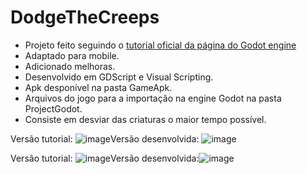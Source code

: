 # DodgeTheCreeps

* Projeto feito seguindo o [tutorial oficial da página do Godot engine](https://docs.godotengine.org/en/stable/getting_started/step_by_step/your_first_game.html)
* Adaptado para mobile.
* Adicionado melhoras.
* Desenvolvido em GDScript e Visual Scripting.
* Apk desponível na pasta GameApk.
* Arquivos do jogo para a importação na engine Godot na pasta ProjectGodot.
* Consiste em desviar das criaturas o maior tempo possível.

Versão tutorial: ![image](https://user-images.githubusercontent.com/81335163/119166395-f23bc080-ba34-11eb-9a53-1727e893039a.png)Versão desenvolvida: ![image](https://user-images.githubusercontent.com/81335163/119166588-2c0cc700-ba35-11eb-8944-1f40d31b9d3e.png)


Versão tutorial: ![image](https://user-images.githubusercontent.com/81335163/119166789-6c6c4500-ba35-11eb-850d-1351958d93ae.png)Versão desenvolvida:![image](https://user-images.githubusercontent.com/81335163/119166817-768e4380-ba35-11eb-832e-a72534caacc8.png)





 
